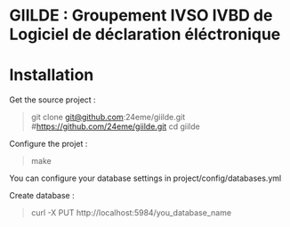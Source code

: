 # GIILDE : Groupement IVSO IVBD de Logiciel de déclaration éléctronique

# Installation 

Get the source project :

> git clone git@github.com:24eme/giilde.git #https://github.com/24eme/giilde.git
> cd giilde

Configure the projet :

> make

You can configure your database settings in project/config/databases.yml

Create database :

> curl -X PUT http://localhost:5984/you_database_name
